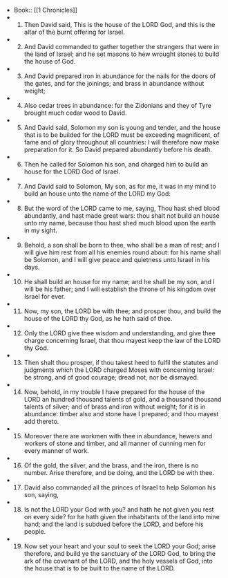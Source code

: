 - Book:: [[1 Chronicles]]
- 1. Then David said, This is the house of the LORD God, and this is the altar of the burnt offering for Israel.
- 2. And David commanded to gather together the strangers that were in the land of Israel; and he set masons to hew wrought stones to build the house of God.
- 3. And David prepared iron in abundance for the nails for the doors of the gates, and for the joinings; and brass in abundance without weight;
- 4. Also cedar trees in abundance: for the Zidonians and they of Tyre brought much cedar wood to David.
- 5. And David said, Solomon my son is young and tender, and the house that is to be builded for the LORD must be exceeding magnificent, of fame and of glory throughout all countries: I will therefore now make preparation for it. So David prepared abundantly before his death.
- 6. Then he called for Solomon his son, and charged him to build an house for the LORD God of Israel.
- 7. And David said to Solomon, My son, as for me, it was in my mind to build an house unto the name of the LORD my God:
- 8. But the word of the LORD came to me, saying, Thou hast shed blood abundantly, and hast made great wars: thou shalt not build an house unto my name, because thou hast shed much blood upon the earth in my sight.
- 9. Behold, a son shall be born to thee, who shall be a man of rest; and I will give him rest from all his enemies round about: for his name shall be Solomon, and I will give peace and quietness unto Israel in his days.
- 10. He shall build an house for my name; and he shall be my son, and I will be his father; and I will establish the throne of his kingdom over Israel for ever.
- 11. Now, my son, the LORD be with thee; and prosper thou, and build the house of the LORD thy God, as he hath said of thee.
- 12. Only the LORD give thee wisdom and understanding, and give thee charge concerning Israel, that thou mayest keep the law of the LORD thy God.
- 13. Then shalt thou prosper, if thou takest heed to fulfil the statutes and judgments which the LORD charged Moses with concerning Israel: be strong, and of good courage; dread not, nor be dismayed.
- 14. Now, behold, in my trouble I have prepared for the house of the LORD an hundred thousand talents of gold, and a thousand thousand talents of silver; and of brass and iron without weight; for it is in abundance: timber also and stone have I prepared; and thou mayest add thereto.
- 15. Moreover there are workmen with thee in abundance, hewers and workers of stone and timber, and all manner of cunning men for every manner of work.
- 16. Of the gold, the silver, and the brass, and the iron, there is no number. Arise therefore, and be doing, and the LORD be with thee.
- 17. David also commanded all the princes of Israel to help Solomon his son, saying,
- 18. Is not the LORD your God with you? and hath he not given you rest on every side? for he hath given the inhabitants of the land into mine hand; and the land is subdued before the LORD, and before his people.
- 19. Now set your heart and your soul to seek the LORD your God; arise therefore, and build ye the sanctuary of the LORD God, to bring the ark of the covenant of the LORD, and the holy vessels of God, into the house that is to be built to the name of the LORD.

